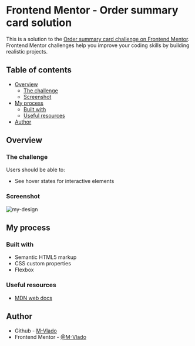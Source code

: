 # Frontend Mentor - Order summary card solution

This is a solution to the [Order summary card challenge on Frontend Mentor](https://www.frontendmentor.io/challenges/order-summary-component-QlPmajDUj). Frontend Mentor challenges help you improve your coding skills by building realistic projects. 

## Table of contents

- [Overview](#overview)
  - [The challenge](#the-challenge)
  - [Screenshot](#screenshot)
- [My process](#my-process)
  - [Built with](#built-with)
  - [Useful resources](#useful-resources)
- [Author](#author)


## Overview

### The challenge

Users should be able to:

- See hover states for interactive elements

### Screenshot

![my-design](https://user-images.githubusercontent.com/75842719/152148583-fc8714c6-cec5-49f5-88b9-57bb124e2cfe.PNG)


## My process

### Built with

- Semantic HTML5 markup
- CSS custom properties
- Flexbox


### Useful resources

- [MDN web docs](https://developer.mozilla.org/en-US/)

## Author

- Github - [M-Vlado](https://github.com/M-Vlado)
- Frontend Mentor - [@M-Vlado](https://www.frontendmentor.io/profile/M-Vlado)

